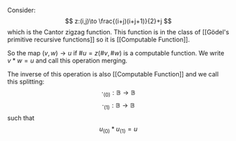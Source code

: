 Consider:
$$
z:(i,j)\to \frac{(i+j)(i+j+1)}{2}+j
$$
which is the Cantor zigzag function. 
This function is in the class of [[Gödel's primitive recursive functions]] so it is [[Computable Function]]. 

So the map $(v,w)\to u$ if $\#u=z(\#v,\#w)$ is a computable function.
We write $v*w=u$ and call this operation merging.

The inverse of this operation is also [[Computable Function]] and we call this splitting:
$$
\cdot_{(0)}:\mathbb{B}\to \mathbb{B}
$$
$$
\cdot_{(1)}:\mathbb{B}\to \mathbb{B}
$$
such that 
$$
u_{(0)}*u_{(1)}=u
$$
